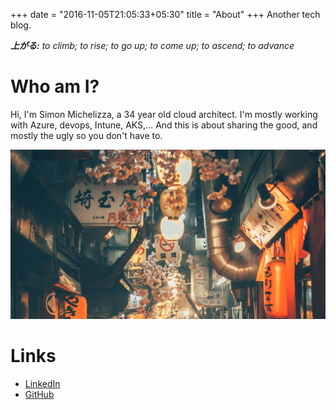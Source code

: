 +++
date = "2016-11-05T21:05:33+05:30"
title = "About"
+++
Another tech blog.

*__上がる:__ to climb; to rise; to go up; to come up; to ascend; to advance*

# Who am I?
Hi, I'm Simon Michelizza, a 34 year old cloud architect. I'm mostly working with Azure, devops, Intune, AKS,... And this is about sharing the good, and mostly the ugly so you don't have to.

![about.jpg](about.jpg)

# Links
- [LinkedIn](https://www.linkedin.com/in/simon-michelizza/)
- [GitHub](https://github.com/odqahn/)